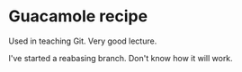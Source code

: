 # Guacamole recipe

Used in teaching Git.
Very good lecture.

I've started a reabasing branch.
Don't know how it will work.